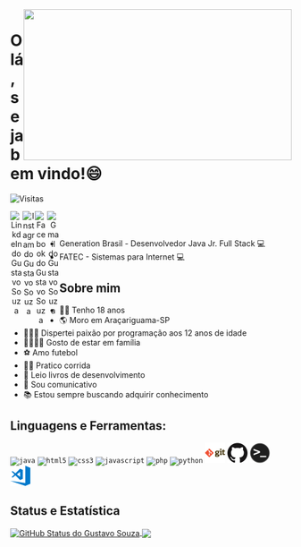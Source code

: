 <img align="right" width="480" height="270" src="https://media.giphy.com/media/MGdfeiKtEiEPS/giphy.gif">

# Olá, seja bem vindo!😄
<p><img src="https://visitor-badge.glitch.me/badge?page_id=gssouza10.gssouza10" alt="Visitas"></p>

<p align="center">
  <a href="https://www.linkedin.com/in/gustavo-souza-01b7694b/" target="_blank">
    <img align="left" alt="LinkdeIn do Gustavo Souza" width="22px" src="https://cdn.jsdelivr.net/npm/simple-icons@v3/icons/linkedin.svg"/>
  </a>
  <a href="https://www.instagram.com/gs_souza10/" target="_blank">
    <img align="left" alt="Instagram do Gustavo Souza" width="22px" src="https://cdn.jsdelivr.net/npm/simple-icons@v3/icons/instagram.svg"/>
  </a>
  <a href="https://www.facebook.com/guhsouza10/" target="_blank">
    <img align="left" alt="Facebook do Gustavo Souza" width="22px" src="https://cdn.jsdelivr.net/npm/simple-icons@v3/icons/facebook.svg"/>
  </a>
  <a href="mailto:gsgsouza8@gmail.com">
    <img align="left" alt="Gmail do Gustavo Souza" width="22px" src="https://cdn.jsdelivr.net/npm/simple-icons@v3/icons/gmail.svg"/>
  </a>
</p>

<br />
<br />

- Generation Brasil - Desenvolvedor Java Jr. Full Stack 💻
- FATEC - Sistemas para Internet 💻

## Sobre mim
- 👨🏻 Tenho 18 anos
- 🌎 Moro em Araçariguama-SP
- 👨🏻‍💻 Dispertei paixão por programação aos 12 anos de idade
- 👨‍👩‍👦‍👦 Gosto de estar em família
- ⚽️ Amo futebol
- 🏃🏻 Pratico corrida
- 📖 Leio livros de desenvolvimento
- 💬 Sou comunicativo
- 📚 Estou sempre buscando adquirir conhecimento

## Linguagens e Ferramentas:

<code><img src="https://devicon.dev/devicon.git/icons/java/java-original.svg" alt="java" width="36" height="36"/></code>
<code><img src="https://devicons.github.io/devicon/devicon.git/icons/html5/html5-original.svg" alt="html5" width="36" height="36"/></code>
<code><img src="https://devicons.github.io/devicon/devicon.git/icons/css3/css3-original.svg" alt="css3" width="36" height="36"/></code>
<code><img src="https://devicons.github.io/devicon/devicon.git/icons/javascript/javascript-original.svg" alt="javascript" width="36" height="36"/></code>
<code><img src="https://devicon.dev/devicon.git/icons/php/php-original.svg" alt="php" width="36" height="36"/></code>
<code><img src="https://devicon.dev/devicon.git/icons/python/python-original.svg" alt="python" width="36" height="36"/></code>
<code><img height="36" src="https://raw.githubusercontent.com/github/explore/80688e429a7d4ef2fca1e82350fe8e3517d3494d/topics/git/git.png"></code>
<code><img height="36" src="https://raw.githubusercontent.com/github/explore/78df643247d429f6cc873026c0622819ad797942/topics/github/github.png"></code>
<code><img height="36" src="https://raw.githubusercontent.com/github/explore/80688e429a7d4ef2fca1e82350fe8e3517d3494d/topics/terminal/terminal.png"></code>
<code><img height="36" src="https://raw.githubusercontent.com/github/explore/80688e429a7d4ef2fca1e82350fe8e3517d3494d/topics/visual-studio-code/visual-studio-code.png"></code>

## Status e Estatística

<a href="https://github.com/anuraghazra/github-readme-stats">
  <img align="center" src="https://github-readme-stats.anuraghazra1.vercel.app/api?username=gssouza10&hide=issues&theme=dark&show_icons=true&hide_border=false&count_private=true&include_all_commits=true&line_height=24.5" alt="GitHub Status do Gustavo Souza" />
</a>
<a href="https://github.com/anuraghazra/github-readme-stats">
  <img align="center" src="https://github-readme-stats.anuraghazra1.vercel.app/api/top-langs/?username=gssouza10&layout=compact&theme=dark" />
</a>

<br>
<br>
